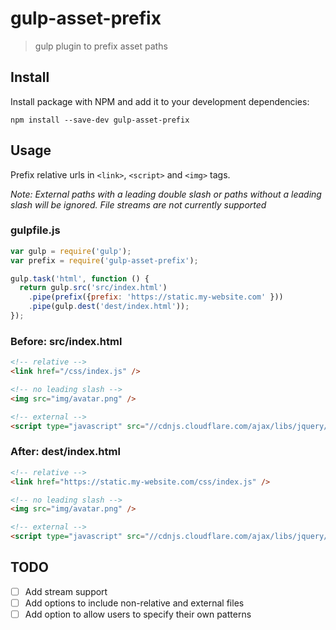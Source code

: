 # gulp-asset-prefix
> gulp plugin to prefix asset paths

## Install

Install package with NPM and add it to your development dependencies:

```
npm install --save-dev gulp-asset-prefix
```

## Usage

Prefix relative urls in `<link>`, `<script>` and `<img>` tags.

*Note: External paths with a leading double slash or paths without a leading slash will be ignored. File streams are not currently supported*

### gulpfile.js

```javascript
var gulp = require('gulp');
var prefix = require('gulp-asset-prefix');

gulp.task('html', function () {
  return gulp.src('src/index.html')
    .pipe(prefix({prefix: 'https://static.my-website.com' }))
    .pipe(gulp.dest('dest/index.html'));
});
```

### Before: src/index.html

```html
<!-- relative -->
<link href="/css/index.js" />

<!-- no leading slash -->
<img src="img/avatar.png" />

<!-- external -->
<script type="javascript" src="//cdnjs.cloudflare.com/ajax/libs/jquery/3.3.1/core.js" />
```

### After: dest/index.html

```html
<!-- relative -->
<link href="https://static.my-website.com/css/index.js" />

<!-- no leading slash -->
<img src="img/avatar.png" />

<!-- external -->
<script type="javascript" src="//cdnjs.cloudflare.com/ajax/libs/jquery/3.3.1/core.js" />
```

## TODO

- [ ] Add stream support
- [ ] Add options to include non-relative and external files
- [ ] Add option to allow users to specify their own patterns
